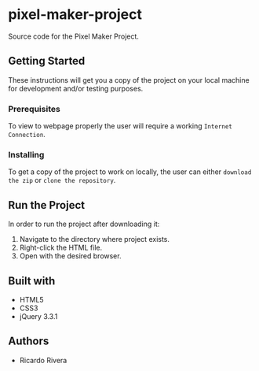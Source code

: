 # pixel-maker-project
Source code for the Pixel Maker Project.

## Getting Started
These instructions will get you a copy of the project on your local machine for development and/or testing purposes.

### Prerequisites
To view to webpage properly the user will require a working `Internet Connection`. 

### Installing
To get a copy of the project to work on locally, the user can either `download the zip` or `clone the repository`.

## Run the Project
In order to run the project after downloading it:
1) Navigate to the directory where project exists. 
2) Right-click the HTML file.
3) Open with the desired browser.

## Built with
* HTML5
* CSS3
* jQuery 3.3.1

## Authors
* Ricardo Rivera  